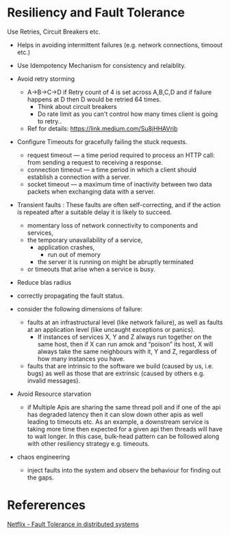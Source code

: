 # Resiliency and Fault Tolerance


Use Retries, Circuit Breakers etc.
 - Helps in avoiding intermittent failures (e.g. network connections, timoout etc.)
 - Use Idempotency Mechanism for consistency and relaiblity.
 - Avoid retry storming
	- A->B->C->D if Retry count of 4 is set across A,B,C,D and if failure happens at D then D would be retried 64 times. 
		- Think about circuit breakers
		- Do rate limit as you can't control how many times client is going to retry..
	- Ref for details: https://link.medium.com/Su8jHHAVrib
- Configure Timeouts for gracefully failing the stuck requests.
	- request timeout — a time period required to process an HTTP call: from sending a request to receiving a response.
	- connection timeout — a time period in which a client should establish a connection with a server.
	- socket timeout — a maximum time of inactivity between two data packets when exchanging data with a server.


- Transient faults : These faults are often self-correcting, and if the action is repeated after a suitable delay it is likely to succeed.
	-  momentary loss of network connectivity to components and services, 
	- the temporary unavailability of a service, 
		- application crashes,
			- run out of memory
		- the server it is running on might be abruptly terminated
	- or timeouts that arise when a service is busy. 

- Reduce blas radius
- correctly propagating the fault status.
- consider the following dimensions of failure:
	- faults at an infrastructural level (like network failure), as well as faults at an application level (like uncaught exceptions or panics).
		- If instances of services X, Y and Z always run together on the same host, then if X can run amok and “poison” its host, X will always take the same neighbours with it, Y and Z, regardless of how many instances you have.
	- faults that are intrinsic to the software we build (caused by us, i.e. bugs) as well as those that are extrinsic (caused by others e.g. invalid messages).

- Avoid Resource starvation
    - if Multiple Apis are sharing the same thread poll and if one of the api has degraded latency then it can slow down other apis as well leading to timeouts etc. As an example, a downstream service is taking more time then expected for a given api then threads will have to wait longer. In this case, bulk-head pattern can be followed along with other resiliency strategy e.g. timeouts.
- chaos engineering
    - inject faults into the system and observ the behaviour for finding out the gaps.


# Refererences
[Netflix - Fault Tolerance in distributed systems](https://netflixtechblog.com/fault-tolerance-in-a-high-volume-distributed-system-91ab4faae74a)